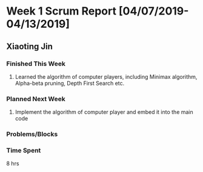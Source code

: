 # Week 1 Scrum Report [04/07/2019-04/13/2019]

## Xiaoting Jin

### Finished This Week
1. Learned the algorithm of computer players, including Minimax algorithm, Alpha-beta pruning, Depth First Search etc.
### Planned Next Week
1. Implement the algorithm of computer player and embed it into the main code
### Problems/Blocks


### Time Spent
8 hrs
